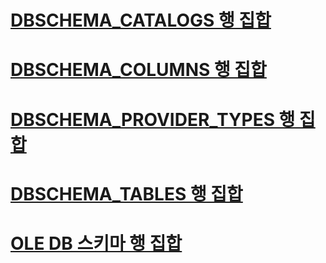 # [DBSCHEMA_CATALOGS 행 집합](dbschema-catalogs-rowset.md)
# [DBSCHEMA_COLUMNS 행 집합](dbschema-columns-rowset.md)
# [DBSCHEMA_PROVIDER_TYPES 행 집합](dbschema-provider-types-rowset.md)
# [DBSCHEMA_TABLES 행 집합](dbschema-tables-rowset.md)
# [OLE DB 스키마 행 집합](ole-db-schema-rowsets.md)
